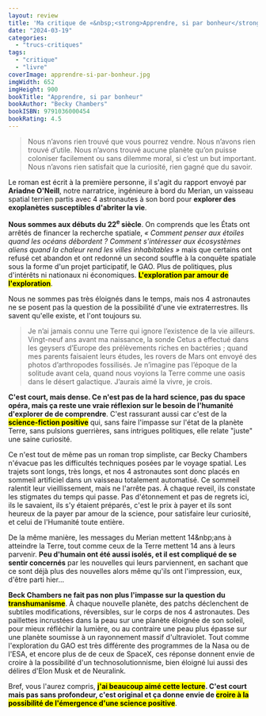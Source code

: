 ```yaml
---
layout: review
title: 'Ma critique de «&nbsp;<strong>Apprendre, si par bonheur</strong>&nbsp;» de <em>Becky Chambers</em>'
date: "2024-03-19"
categories: 
  - "trucs-critiques"
tags: 
  - "critique"
  - "livre"
coverImage: apprendre-si-par-bonheur.jpg
imgWidth: 652
imgHeight: 900
bookTitle: "Apprendre, si par bonheur"
bookAuthor: "Becky Chambers"
bookISBN: 9791036000454        
bookRating: 4.5
---
```


<blockquote class="citation">
  <p>Nous n’avons rien trouvé que vous pourrez vendre. Nous n’avons rien trouvé d’utile. Nous n’avons trouvé aucune planète qu’on puisse coloniser facilement ou sans dilemme moral, si c’est un but important. Nous n’avons rien satisfait que la curiosité, rien gagné que du savoir.</p>
</blockquote>

Le roman est écrit à la première personne, il s'agit du rapport envoyé par <strong>Ariadne O'Neill</strong>, notre narratrice, ingénieure à bord du Merian, un vaisseau spatial terrien partis avec 4 astronautes à son bord pour <strong>explorer des exoplanètes susceptibles d'abriter la vie</strong>.

<strong>Nous sommes aux débuts du 22<sup>e</sup>&nbsp;siècle</strong>. On comprends que les États ont arrêtés de financer la recherche spatiale, <cite>«&nbsp;Comment penser aux étoiles quand les océans débordent ? Comment s'intéresser aux écosystèmes aliens quand la chaleur rend les villes inhabitables&nbsp;»</cite> mais que certains ont refusé cet abandon et ont redonné un second souffle à la conquête spatiale sous la forme d'un projet participatif, le <abbr>GAO</abbr>. Plus de politiques, plus d'intérêts ni nationaux ni économiques. <mark><strong>L'exploration par amour de l'exploration</strong></mark>. 

Nous ne sommes pas très éloignés dans le temps, mais nos 4&nbsp;astronautes ne se posent pas la question de la possibilité d'une vie extraterrestres. Ils savent qu'elle existe, et l'ont toujours su.

<blockquote class="citation">
  <p>Je n’ai jamais connu une Terre qui ignore l’existence de la vie ailleurs. Vingt-neuf ans avant ma naissance, la sonde Cetus a effectué dans les geysers d’Europe des prélèvements riches en bactéries ; quand mes parents faisaient leurs études, les rovers de Mars ont envoyé des photos d’arthropodes fossilisés. Je n’imagine pas l’époque de la solitude avant cela, quand nous voyions la Terre comme une oasis dans le désert galactique. J’aurais aimé la vivre, je crois.</p>
</blockquote>

<strong>C'est court, mais dense. Ce n'est pas de la hard science, pas du space opéra, mais ça reste une vraie réflexion sur le besoin de l'humanité d'explorer de de comprendre</strong>. C'est rassurant aussi car c'est de la <mark><strong>science-fiction positive</strong></mark> qui, sans faire l'impasse sur l'état de la planète Terre, sans pulsions guerrières, sans intrigues politiques, elle relate "juste" une saine curiosité.

Ce n'est tout de même pas un roman trop simpliste, car Becky Chambers n'évacue pas les difficultés techniques posées par le voyage spatial. Les trajets sont longs, très longs, et nos 4&nbsp;astronautes sont donc placés en sommeil artificiel dans un vaisseau totalement automatisé. Ce sommeil ralentit leur vieillissement, mais ne l'arrête pas. À chaque reveil, ils constate les stigmates du temps qui passe. Pas d'étonnement et pas de regrets ici, ils le savaient, ils s'y étaient préparés, c'est le prix à payer et ils sont heureux de la payer par amour de la science, pour satisfaire leur curiosité, et celui de l'Humanité toute entière.

De la même manière, les messages du Merian mettent 14&nbp;ans à atteindre la Terre, tout comme ceux de la Terre mettent 14&nbsp;ans à leurs parvenir. <strong>Peu d'humain ont été aussi isolés, et il est compliqué de se sentir concernés</strong> par les nouvelles qui leurs parviennent, en sachant que ce sont déjà plus des nouvelles alors même qu'ils ont l'impression, eux, d'être parti hier...

<strong>Beck Chambers ne fait pas non plus l'impasse sur la question du <mark>transhumanisme</mark></strong>. À chaque nouvelle planète, des patchs déclenchent de subtiles modifications, réversibles, sur le corps de nos 4 astronautes. Des paillettes incrustées dans la peau sur une planète éloignée de son soleil, pour mieux réfléchir la lumière, ou au contraire une peau plus épasse sur une planète soumisse à un rayonnement massif d'ultraviolet. Tout comme l'exploration du <abbr>GAO</abbr> est très différente des programmes de la <abbr>Nasa</abbr> ou de l'<abbr>ESA</abbr>, et encore plus de de ceux de <span lang="en">SpaceX</span>, ces réponse donnent envie de croire à la possibilité d'un technosolutionnisme, bien éloigné lui aussi des délires d'Elon Musk et de Neuralink.

Bref, vous l'aurez compris, <strong><mark>j'ai beaucoup aimé cette lecture</mark>. C'est court mais pas sans profondeur, c'est original et ça donne envie de <mark>croire à la possibilité de l'émergence d'une science positive</mark></strong>.
